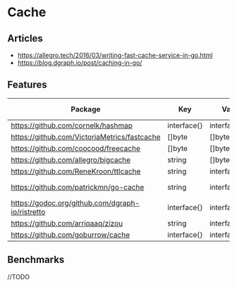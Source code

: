 # Cache

## Articles

* https://allegro.tech/2016/03/writing-fast-cache-service-in-go.html
* https://blog.dgraph.io/post/caching-in-go/

## Features

| Package                                          | Key         | Val         | TTL | Load File | Range/Iter    |
|--------------------------------------------------|-------------|-------------|-----|-----------|---------------|
| https://github.com/cornelk/hashmap               | interface{} | interface{} |     |           | X             |
| https://github.com/VictoriaMetrics/fastcache     | []byte      | []byte      |     | X         |               |
| https://github.com/coocood/freecache             | []byte      | []byte      | X   |           | X             |
| https://github.com/allegro/bigcache              | string      | []byte      | X   |           | X             |
| https://github.com/ReneKroon/ttlcache            | string      | interface{} | X   |           |               |
| https://github.com/patrickmn/go-cache            | string      | interface{} | X   | X         | Export to map |
| https://godoc.org/github.com/dgraph-io/ristretto | interface{} | interface{} |     |           |               |
| https://github.com/arriqaaq/zizou                | string      | interface{} | X   |           |               |
| https://github.com/goburrow/cache                | interface{} | interface{} | X   |           |               |

## Benchmarks

//TODO
